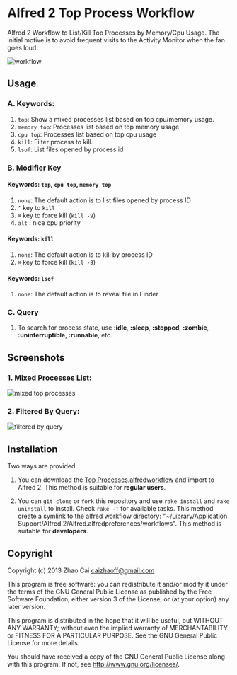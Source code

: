 # Alfred 2 Top Process Workflow

Alfred 2 Workflow to List/Kill Top Processes by Memory/Cpu Usage. The initial motive is to avoid frequent visits to the Activity Monitor when the fan goes loud.

![workflow](https://raw.github.com/zhaocai/alfred2-top-workflow/master/screenshots/workflow.png)

## Usage

### A. Keywords:

1. `top`: Show a mixed processes list based on top cpu/memory usage.
3. `memory top`: Processes list based on top memory usage
4. `cpu top`: Processes list based on top cpu usage
1. `kill`: Filter process to kill.
2. `lsof`: List files opened by process id


### B. Modifier Key

#### Keywords: `top`, `cpu top`, `memory top`

1. `none`: The default action is to list files opened by process ID
2. `^` key to `kill`
3. `⌘` key to force kill (`kill -9`)
4. `alt` : nice cpu priority

#### Keywords: `kill`

1. `none`: The default action is to kill by process ID
3. `⌘` key to force kill (`kill -9`)

#### Keywords: `lsof`

1. `none`: The default action is to reveal file in Finder

### C. Query
1. To search for process state, use **:idle**, **:sleep**, **:stopped**, **:zombie**, **:uninterruptible**, **:runnable**, etc.


## Screenshots

### 1. Mixed Processes List:

![mixed top processes](https://raw.github.com/zhaocai/alfred2-top-workflow/master/screenshots/mixed%20top%20processes.png)

### 2. Filtered By Query:
![filtered by query](https://raw.github.com/zhaocai/alfred2-top-workflow/master/screenshots/filtered%20by%20query.png)



## Installation

Two ways are provided:

1. You can download the [Top Processes.alfredworkflow](https://github.com/zhaocai/alfred2-top-workflow/raw/master/Top%20Processes.alfredworkflow) and import to Alfred 2. This method is suitable for **regular users**.

2. You can `git clone` or `fork` this repository and use `rake install` and `rake uninstall` to install. Check `rake -T` for available tasks.
This method create a symlink to the alfred workflow directory: "~/Library/Application Support/Alfred 2/Alfred.alfredpreferences/workflows". This method is suitable for **developers**.


## Copyright

Copyright (c) 2013 Zhao Cai <caizhaoff@gmail.com>

This program is free software: you can redistribute it and/or modify it under
the terms of the GNU General Public License as published by the Free Software
Foundation, either version 3 of the License, or (at your option)
any later version.

This program is distributed in the hope that it will be useful, but WITHOUT
ANY WARRANTY; without even the implied warranty of MERCHANTABILITY or FITNESS
FOR A PARTICULAR PURPOSE. See the GNU General Public License for more details.

You should have received a copy of the GNU General Public License along with
this program. If not, see <http://www.gnu.org/licenses/>.
